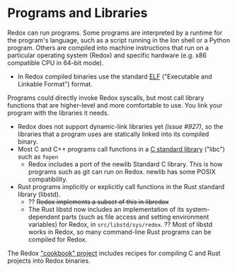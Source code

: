 Programs and Libraries
======================

Redox can run programs. Some programs are interpreted by a runtime for the program's language, such as a script running in the Ion shell or a Python program. Others are compiled into machine instructions that run on a particular operating system (Redox) and specific hardware (e.g. x86 compatible CPU in 64-bit mode).
* In Redox compiled binaries use the standard [ELF](https://en.wikipedia.org/wiki/Executable_and_Linkable_Format) ("Executable and Linkable Format") format.

Programs could directly invoke Redox syscalls, but most call library functions that are higher-level and more comfortable to use. You link your program with the libraries it needs.
* Redox does not support dynamic-link libraries yet *(issue #927)*, so the libraries that a program uses are statically linked into its compiled binary.
* Most C and C++ programs call functions in a [C standard library](https://en.wikipedia.org/wiki/C_standard_library) ("libc") such as `fopen`
  * Redox includes a port of the newlib Standard C library. This is how programs such as git can run on Redox. newlib has some POSIX compatibility.
* Rust programs implicitly or explicitly call functions in the Rust standard library (libstd).
  * ?? ~~Redox implements a subset of this in libredox~~
  * The Rust libstd now includes an implementation of its system-dependent parts (such as file access and setting environment variables) for Redox, in `src/libstd/sys/redox`. ?? Most of libstd works in Redox, so many command-line Rust programs can be compiled for Redox.

The Redox ["cookbook" project](https://github.com/redox-os/cookbook) includes recipes for compiling C and Rust projects into Redox binaries.

